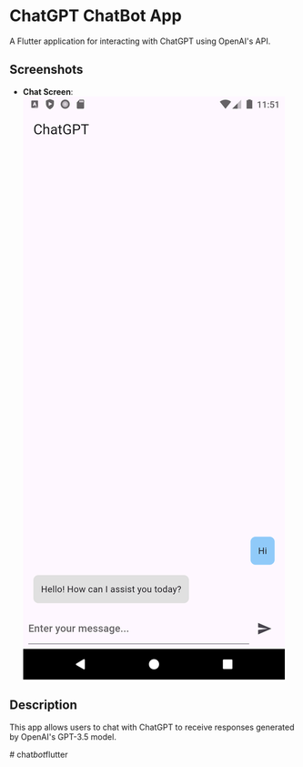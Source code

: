 # ChatGPT ChatBot App

A Flutter application for interacting with ChatGPT using OpenAI's API.

## Screenshots

- **Chat Screen**:
  ![Chat Screen](captures/image.png)

## Description

This app allows users to chat with ChatGPT to receive responses generated by OpenAI's GPT-3.5 model.


#   c h a t _ b o t _ f l u t t e r 
 
 